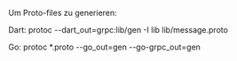 Um Proto-files zu generieren:

Dart:
protoc --dart_out=grpc:lib/gen -I lib lib/message.proto

Go:
protoc *.proto --go_out=gen --go-grpc_out=gen